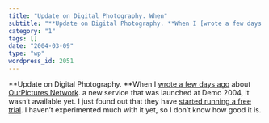 ```yaml
---
title: "Update on Digital Photography. When"
subtitle: "**Update on Digital Photography. **When I [wrote a few days ago](/2004/02/27.html#a176) about [OurPi..."
category: "1"
tags: []
date: "2004-03-09"
type: "wp"
wordpress_id: 2051
---
```

**Update on Digital Photography. **When I [wrote a few days ago](/2004/02/27.html#a176) about [OurPictures Network](http://www.ourpictures.com/index.html). a new service that was launched at Demo 2004, it wasn’t available yet. I just found out that they have [started running a free trial](http://www.ourpictures.com/trial-download.htm). I haven’t experimented much with it yet, so I don’t know how good it is.